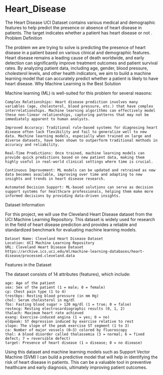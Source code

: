 # Heart_Disease
The Heart Disease UCI Dataset contains various medical and demographic features to help predict the presence or absence of heart disease in patients. The target indicates whether a patient has heart disease or not .
Problem Definition

The problem we are trying to solve is predicting the presence of heart disease in a patient based on various clinical and demographic features. Heart disease remains a leading cause of death worldwide, and early detection can significantly improve treatment outcomes and patient survival rates. By analyzing patient data, including age, gender, blood pressure, cholesterol levels, and other health indicators, we aim to build a machine learning model that can accurately predict whether a patient is likely to have heart disease.
Why Machine Learning is the Best Solution

Machine learning (ML) is well-suited for this problem for several reasons:

    Complex Relationships: Heart disease prediction involves many variables (age, cholesterol, blood pressure, etc.) that have complex interrelationships. Machine learning algorithms can effectively model these non-linear relationships, capturing patterns that may not be immediately apparent to human analysts.

    Improved Accuracy: Traditional rule-based systems for diagnosing heart disease often lack flexibility and fail to generalize well to new data. Machine learning models, especially when trained on large and diverse datasets, have been shown to outperform traditional methods in accuracy and reliability.

    Real-Time Predictions: Once trained, machine learning models can provide quick predictions based on new patient data, making them highly useful in real-world clinical settings where time is crucial.

    Continuous Improvement: ML models can be updated and retrained as new data becomes available, improving over time and adapting to new insights and trends in heart disease research.

    Automated Decision Support: ML-based solutions can serve as decision support systems for healthcare professionals, helping them make more informed decisions by providing data-driven insights.

Dataset Information

For this project, we will use the Cleveland Heart Disease dataset from the UCI Machine Learning Repository. This dataset is widely used for research in the field of heart disease prediction and provides a reliable and standardized benchmark for evaluating machine learning models.

    Dataset Name: Cleveland Heart Disease Dataset
    Location: UCI Machine Learning Repository
    URL: Cleveland Heart Disease Dataset  https://archive.ics.uci.edu/ml/machine-learning-databases/heart-disease/processed.cleveland.data  

Features in the Dataset

The dataset consists of 14 attributes (features), which include:

    age: Age of the patient
    sex: Sex of the patient (1 = male; 0 = female)
    cp: Chest pain type (1 to 4)
    trestbps: Resting blood pressure (in mm Hg)
    chol: Serum cholesterol in mg/dl
    fbs: Fasting blood sugar > 120 mg/dl (1 = true; 0 = false)
    restecg: Resting electrocardiographic results (0, 1, 2)
    thalach: Maximum heart rate achieved
    exang: Exercise-induced angina (1 = yes; 0 = no)
    oldpeak: ST depression induced by exercise relative to rest
    slope: The slope of the peak exercise ST segment (1 to 3)
    ca: Number of major vessels (0–3) colored by fluoroscopy
    thal: A blood disorder called thalassemia (3 = normal; 6 = fixed defect; 7 = reversible defect)
    target: Presence of heart disease (1 = disease; 0 = no disease)

Using this dataset and machine learning models such as Support Vector Machine (SVM) I can build a predictive model that will help in identifying the risk of heart disease in patients. This can be a valuable tool in preventive healthcare and early diagnosis, ultimately improving patient outcomes.

